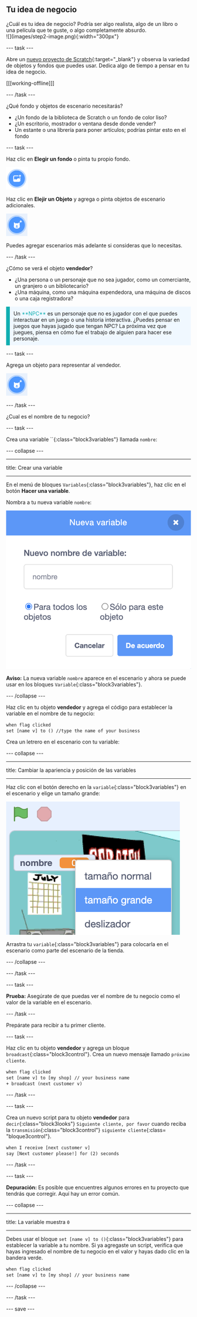 ## Tu idea de negocio

<div style="display: flex; flex-wrap: wrap">
<div style="flex-basis: 200px; flex-grow: 1; margin-right: 15px;">
¿Cuál es tu idea de negocio? Podría ser algo realista, algo de un libro o una película que te guste, o algo completamente absurdo.
</div>
<div>
![](images/step2-image.png){:width="300px"}
</div>
</div>

--- task ---

Abre un [nuevo proyecto de Scratch](http://rpf.io/scratch-new){:target="_blank"} y observa la variedad de objetos y fondos que puedes usar. Dedica algo de tiempo a pensar en tu idea de negocio.

[[[working-offline]]]

--- /task ---

¿Qué fondo y objetos de escenario necesitarás?
+ ¿Un fondo de la biblioteca de Scratch o un fondo de color liso?
+ ¿Un escritorio, mostrador o ventana desde donde vender?
+ Un estante o una librería para poner artículos; podrías pintar esto en el fondo

--- task ---

Haz clic en **Elegir un fondo** o pinta tu propio fondo.

![](images/choose-backdrop-icon.png)

Haz clic en **Elejir un Objeto** y agrega o pinta objetos de escenario adicionales.

![](images/choose-sprite-icon.png)

Puedes agregar escenarios más adelante si consideras que lo necesitas.

--- /task ---

¿Cómo se verá el objeto **vendedor**?
+ ¿Una persona o un personaje que no sea jugador, como un comerciante, un granjero o un bibliotecario?
+ ¿Una máquina, como una máquina expendedora, una máquina de discos o una caja registradora?

<p style="border-left: solid; border-width:10px; border-color: #0faeb0; background-color: aliceblue; padding: 10px;">
Un <span style="color: #0faeb0">**NPC**</span> es un personaje que no es jugador con el que puedes interactuar en un juego o una historia interactiva. ¿Puedes pensar en juegos que hayas jugado que tengan NPC? La próxima vez que juegues, piensa en cómo fue el trabajo de alguien para hacer ese personaje.
</p>

--- task ---

Agrega un objeto para representar al vendedor.

![](images/choose-sprite-icon.png)

--- /task ---

¿Cual es el nombre de tu negocio?

--- task ---

Crea una variable ``{:class="block3variables"} llamada `nombre`:

--- collapse ---

---

title: Crear una variable

---

En el menú de bloques `Variables`{:class="block3variables"}, haz clic en el botón **Hacer una variable**.

Nombra a tu nueva variable `nombre`:

![La ventana emergente Nueva variable con la entrada de texto 'nombre'.](images/new-variable.png)

**Aviso:** La nueva variable `nombre` aparece en el escenario y ahora se puede usar en los bloques `Variable`{:class="block3variables"}.

--- /collapse ---

Haz clic en tu objeto **vendedor** y agrega el código para establecer la variable en el nombre de tu negocio:

```blocks3
when flag clicked
set [name v] to () //type the name of your business
```

Crea un letrero en el escenario con tu variable:

--- collapse ---

---

title: Cambiar la apariencia y posición de las variables

---

Haz clic con el botón derecho en la `variable`{:class="block3variables"} en el escenario y elige un tamaño grande:

![Menú emergente que muestra las opciones de formato con "tamaño grande" seleccionado.](images/large-readout.png)

Arrastra tu `variable`{:class="block3variables"} para colocarla en el escenario como parte del escenario de la tienda.

--- /collapse ---

--- /task ---

--- task ---

**Prueba:** Asegúrate de que puedas ver el nombre de tu negocio como el valor de la variable en el escenario.

--- /task ---

Prepárate para recibir a tu primer cliente.

--- task ---

Haz clic en tu objeto **vendedor** y agrega un bloque `broadcast`{:class="block3control"}. Crea un nuevo mensaje llamado `próximo cliente`.

```blocks3
when flag clicked
set [name v] to [my shop] // your business name
+ broadcast (next customer v)
```

--- /task ---

--- task ---

Crea un nuevo script para tu objeto **vendedor** para `decir`{:class="block3looks"} `Siguiente cliente, por favor` cuando reciba la `transmisión`{:class="block3control"} `siguiente cliente`{:class= "bloque3control"}.

```blocks3
when I receive [next customer v] 
say [Next customer please!] for (2) seconds
```

--- /task ---

--- task ---

**Depuración:** Es posible que encuentres algunos errores en tu proyecto que tendrás que corregir. Aquí hay un error común.

--- collapse ---

---

title: La variable muestra `0`

---

Debes usar el bloque `set [name v] to ()`{:class="block3variables"} para establecer la variable a tu nombre. Si ya agregaste un script, verifica que hayas ingresado el nombre de tu negocio en el valor y hayas dado clic en la bandera verde.

```blocks3
when flag clicked
set [name v] to [my shop] // your business name
```

--- /collapse ---

--- /task ---

--- save ---
